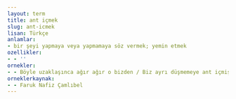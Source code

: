 ```yaml
---
layout: term
title: ant içmek
slug: ant-icmek
lisan: Türkçe
anlamlar:
- bir şeyi yapmaya veya yapmamaya söz vermek; yemin etmek
ozellikler:
- - ''
ornekler:
- - Böyle uzaklaşınca ağır ağır o bizden / Biz ayrı düşmemeye ant içmiştik denizden
orneklerkaynak:
- - Faruk Nafiz Çamlıbel
---
```

